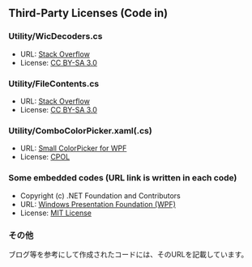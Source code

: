 ﻿## Third-Party Licenses (Code in)


### Utility/WicDecoders.cs

* URL: [Stack Overflow](http://ja.stackoverflow.com/questions/23202/bitmapdecoder-%E3%81%8C%E3%82%B5%E3%83%9D%E3%83%BC%E3%83%88%E3%81%97%E3%81%A6%E3%81%84%E3%82%8B%E7%94%BB%E5%83%8F%E3%83%95%E3%82%A1%E3%82%A4%E3%83%AB%E3%81%AE%E7%A8%AE%E9%A1%9E%E6%8B%A1%E5%BC%B5%E5%AD%90%E3%82%92%E5%85%A8%E3%81%A6%E5%8F%96%E5%BE%97%E3%81%97%E3%81%9F%E3%81%84)
* License: [CC BY-SA 3.0](http://creativecommons.org/licenses/by-sa/3.0/deed.ja)


### Utility/FileContents.cs

* URL: [Stack Overflow](http://ja.stackoverflow.com/questions/5670/c%E3%81%AB%E3%81%A6%E3%82%A2%E3%83%97%E3%83%AA%E3%81%8B%E3%82%89%E3%83%89%E3%83%A9%E3%83%83%E3%82%B0%E3%83%89%E3%83%AD%E3%83%83%E3%83%97%E3%82%92%E5%8F%97%E3%81%91%E5%85%A5%E3%82%8C%E3%81%9F%E3%81%84%E3%81%AE%E3%81%A7%E3%81%99%E3%81%8C-filecontents%E3%81%AE%E7%B5%90%E6%9E%9C%E3%81%8Call-0%E3%81%AB%E3%81%AA%E3%81%A3%E3%81%A6%E3%81%97%E3%81%BE%E3%81%84%E3%81%BE%E3%81%99)
* License: [CC BY-SA 3.0](http://creativecommons.org/licenses/by-sa/3.0/deed.ja)


### Utility/ComboColorPicker.xaml(.cs)

* URL: [Small ColorPicker for WPF](http://www.codeproject.com/Articles/34376/Small-ColorPicker-for-WPF)
* License: [CPOL](https://www.codeproject.com/info/cpol10.aspx)

### Some embedded codes (URL link is written in each code)

* Copyright (c) .NET Foundation and Contributors
* URL: [Windows Presentation Foundation (WPF)](https://github.com/dotnet/wpf)
* License: [MIT License](https://github.com/dotnet/wpf/blob/main/LICENSE.TXT)
 
### その他

ブログ等を参考にして作成されたコードには、そのURLを記載しています。  
                